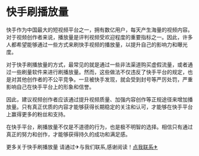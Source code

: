# 快手刷播放量

快手作为中国最大的短视频平台之一，拥有数亿用户，每天产生海量的视频内容。对于视频创作者来说，播放量是评判视频受欢迎程度的重要指标之一。因此，许多人都希望能够通过一些方式来刷快手视频的播放量，以提升自己的影响力和曝光度。

对于快手刷播放量的方式，最常见的就是通过一些非法渠道购买虚假流量，或者通过一些刷量软件来进行刷播放量。然而，这些做法不仅违反了快手平台的规定，也是对其他创作者的不公平竞争。一旦被快手发现，就会受到封号等严厉处罚，严重影响自己在快手平台上的形象和信誉。

因此，建议视频创作者应该通过提升视频质量、加强内容创作等正规途径来增加播放量。只有真正优质的内容才能够获得长期稳定的关注和认可，才能够在快手平台上赢得更多的粉丝和支持。

在快手平台，刷播放量不仅是不道德的行为，也是极不明智的选择。相信只有通过真正的努力和创作，才能够获得持久的成功和满足感。

更多关于快手刷播放量 请通过✈与我们联系,感谢阅读！[点我联系✈](https://vip.G208.com)